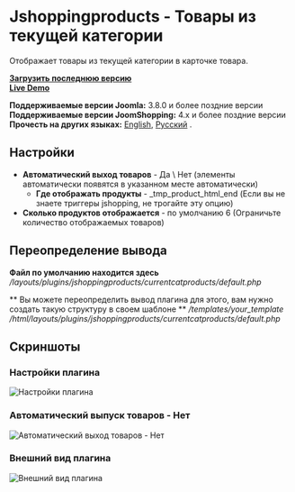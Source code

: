 # Jshoppingproducts - Товары из текущей категории
Отображает товары из текущей категории в карточке товара.

**[Загрузить последнюю версию](https://github.com/ArtPavluk/plg_jshoppingproducts_currentcatproducts/releases/latest)**  
**[Live Demo](https://demo.art-pavluk.com/joomshopping/cars/convertible)**

**Поддерживаемые версии Joomla:** 3.8.0 и более поздние версии
**Поддерживаемые версии JoomShopping:** 4.x и более поздние версии  
**Прочесть на других языках:**
[English](https://github.com/ArtPavluk/plg_jshoppingproducts_currentcatproducts/blob/master/README.md), 
[Русский](https://github.com/ArtPavluk/plg_jshoppingproducts_currentcatproducts/blob/master/README.ru-RU.md)
.

## Настройки
* **Автоматический выход товаров** - Да \ Нет (элементы автоматически появятся в указанном месте автоматически)
	* **Где отображать продукты** - _tmp_product_html_end (Если вы не знаете триггеры jshopping, не трогайте эту опцию)
* **Сколько продуктов отображается** - по умолчанию 6 (Ограничьте количество отображаемых товаров)

## Переопределение вывода
**Файл по умолчанию находится здесь**
*/layouts/plugins/jshoppingproducts/currentcatproducts/default.php*

** Вы можете переопределить вывод плагина для этого, вам нужно создать такую ​​структуру в своем шаблоне **
*/templates/your_template /html/layouts/plugins/jshoppingproducts/currentcatproducts/default.php*

## Скриншоты

### Настройки плагина
![Настройки плагина](https://demo.art-pavluk.com/images/screenshots/plg_jshoppingproducts_currentcatproducts/en/settings.png)
### Автоматический выпуск товаров - Нет
![Автоматический выход товаров - Нет](https://demo.art-pavluk.com/images/screenshots/plg_jshoppingproducts_currentcatproducts/en/note.png)
### Внешний вид плагина
![Внешний вид плагина](https://demo.art-pavluk.com/images/screenshots/plg_jshoppingproducts_currentcatproducts/en/front.png)